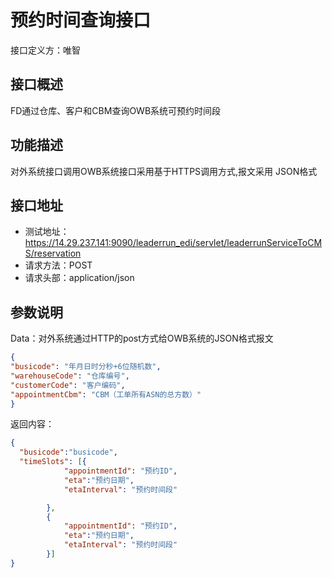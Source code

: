 # 预约时间查询接口

接口定义方：唯智

## 接口概述

  FD通过仓库、客户和CBM查询OWB系统可预约时间段
  
## 功能描述

  对外系统接口调用OWB系统接口采用基于HTTPS调用方式,报文采用 JSON格式

## 接口地址  
  
  * 测试地址：https://14.29.237.141:9090/leaderrun_edi/servlet/leaderrunServiceToCMS/reservation
  * 请求方法：POST
  * 请求头部：application/json
  
## 参数说明
  
  Data：对外系统通过HTTP的post方式给OWB系统的JSON格式报文
  
  ```json
{
  "busicode": "年月日时分秒+6位随机数",   
  "warehouseCode": "仓库编号",
  "customerCode": "客户编码",
  "appointmentCbm": "CBM（工单所有ASN的总方数）"
}
```
  
返回内容：

```json
{
  "busicode":"busicode",  
  "timeSlots": [{
			"appointmentId": "预约ID",
			"eta":"预约日期",
			"etaInterval": "预约时间段"

		},
		{
			"appointmentId": "预约ID",
			"eta":"预约日期",
			"etaInterval": "预约时间段"
		}]
}
```
